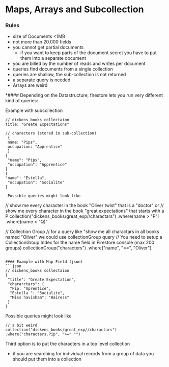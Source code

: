 # Maps, Arrays and Subcollection

### Rules
* size of Documents <1MB
* not more than 20.000 fields
* you cannot get partial documents
  * if you want to keep parts of the document secret you have to put them into a separate document
 * you are billed by the number of reads and writes per document
 * queries find documents from a single collection
 * queries are shallow, the sub-collection is not returned
  * a separate query is needed
 * Arrays are weird

*#### Depending on the Datastructure, firestore lets you run very different kind of queries:

Example with subcollection
```
// dickens_books collectaion
title: "Greate Expectations"

// characters (stored in sub-collection)
 {
 name: "Pips",
 occupation: "Apprentice"
 }
{
 "name": "Pips",
 "occupation": "Apprentice"
}
{
"name": "Estella",
 "occupation": "Socialite"
}

 Possible queries might look like

```
// show me every character in the book "Oliver twist" that is a "doctor" or
// show me every character in the book "great expectations" that starts with a P
collection("dickens_books/great_exp//charactars")
.where(name > "P"I
.where(name < "Q)"


// Collection Group
// for a query like "show me all charactars in all books named "Oliver" we could use collectionGroup query
// You need to setup a CollectionGroup Index for the name field in Firestore console (max 200 groups)
collectionGroup("characters")
 .where("name", "==", "Oliver")

```

#### Example with Map Field (json)
```json
// dickens_books collectaion
{
 "title": "Greate Expectation",
 "chararctars": {
  "Pip: "Aprentice",
  "Estella ": "Socialite",
  "Miss havisham": "Hairess"
 }
}
```

Possible queries might look like
```
// a bit weird
collection("dickens_books/great_exp//charactars")
.where("characters.Pip", ">=" "")
```

Third option is to put the characters in  a top level collection 

* if you are searching  for individual records from a group of data you should put them into a collection



